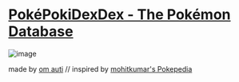 # [PokéPokiDexDex - The Pokémon Database](https://poke-poki-dex-dex.vercel.app/)

![image](https://github.com/user-attachments/assets/01d9afec-28d2-4322-8bee-e3f258819731)

made by [om auti](https://github.com/hOMie03/) // inspired by [mohitkumar's Pokepedia](https://github.com/98mohitkumar/pokepedia)
